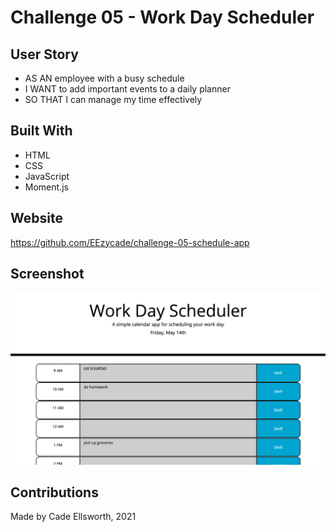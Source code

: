 # Challenge 05 - Work Day Scheduler

## User Story
* AS AN employee with a busy schedule
* I WANT to add important events to a daily planner
* SO THAT I can manage my time effectively

## Built With
* HTML
* CSS
* JavaScript
* Moment.js

## Website
https://github.com/EEzycade/challenge-05-schedule-app

## Screenshot

<img src="./assets/images/challenge-5-screenshot.png"/>

## Contributions
Made by Cade Ellsworth, 2021